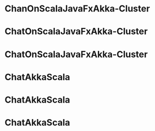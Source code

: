 # ChanOnScalaJavaFxAkka-Cluster
# ChatOnScalaJavaFxAkka-Cluster
# ChatOnScalaJavaFxAkka-Cluster
# ChatAkkaScala
# ChatAkkaScala
# ChatAkkaScala
